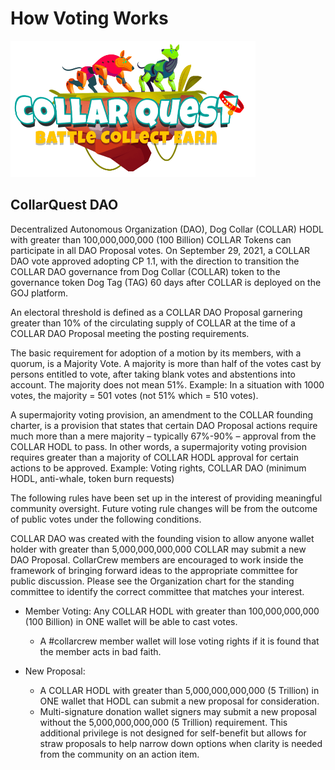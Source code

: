 # How Voting Works

![CollarQuest a Metaverse Play2Earn Ecosystem](../../.gitbook/assets/CollarQuest-SM.png)

## CollarQuest DAO

Decentralized Autonomous Organization (DAO), Dog Collar (COLLAR) HODL with greater than 100,000,000,000 (100 Billion) COLLAR Tokens can participate in all DAO Proposal votes.  On September 29, 2021, a COLLAR DAO vote approved adopting CP 1.1, with the direction to transition the COLLAR DAO governance from Dog Collar (COLLAR) token to the governance token Dog Tag (TAG) 60 days after COLLAR is deployed on the GOJ platform.

An electoral threshold is defined as a COLLAR DAO Proposal garnering greater than 10% of the circulating supply of COLLAR at the time of a COLLAR DAO Proposal meeting the posting requirements.

The basic requirement for adoption of a motion by its members, with a quorum, is a Majority Vote. A majority is more than half of the votes cast by persons entitled to vote, after taking blank votes and abstentions into account. The majority does not mean 51%. Example: In a situation with 1000 votes, the majority = 501 votes (not 51% which = 510 votes).

A supermajority voting provision, an amendment to the COLLAR founding charter, is a provision that states that certain DAO Proposal actions require much more than a mere majority – typically 67%-90% – approval from the COLLAR HODL to pass. In other words, a supermajority voting provision requires greater than a majority of COLLAR HODL approval for certain actions to be approved. Example: Voting rights, COLLAR DAO (minimum HODL, anti-whale, token burn requests)

The following rules have been set up in the interest of providing meaningful community oversight. Future voting rule changes will be from the outcome of public votes under the following conditions.

COLLAR DAO was created with the founding vision to allow anyone wallet holder with greater than 5,000,000,000,000 COLLAR may submit a new DAO Proposal. CollarCrew members are encouraged to work inside the framework of bringing forward ideas to the appropriate committee for public discussion. Please see the Organization chart for the standing committee to identify the correct committee that matches your interest.

*   Member Voting: Any COLLAR HODL with greater than 100,000,000,000 (100 Billion) in ONE wallet will be able to cast votes. &#x20;

    * A #collarcrew member wallet will lose voting rights if it is found that the member acts in bad faith.


* New Proposal:&#x20;
  * A COLLAR HODL with greater than 5,000,000,000,000 (5 Trillion) in ONE wallet that HODL can submit a new proposal for consideration.
  * Multi-signature donation wallet signers may submit a new proposal without the 5,000,000,000,000 (5 Trillion) requirement. This additional privilege is not designed for self-benefit but allows for straw proposals to help narrow down options when clarity is needed from the community on an action item.

